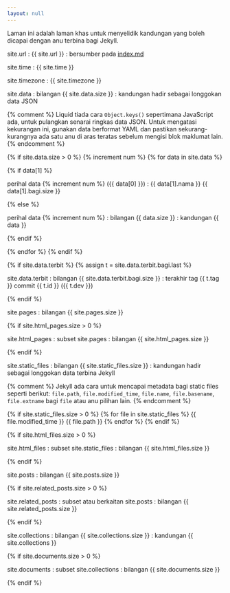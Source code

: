 ```yaml
---
layout: null
---
```


Laman ini adalah laman khas untuk menyelidik kandungan yang
boleh dicapai dengan anu terbina bagi Jekyll.

site.url
: {{ site.url }}
: bersumber pada [index.md](index.md)

site.time
: {{ site.time }}

site.timezone
: {{ site.timezone }}

site.data
: bilangan {{ site.data.size }}
: kandungan hadir sebagai longgokan data JSON

{% comment %}
Liquid tiada cara `Object.keys()` sepertimana JavaScript
ada, untuk pulangkan senarai ringkas data JSON. Untuk
mengatasi kekurangan ini, gunakan data berformat YAML dan
pastikan sekurang-kurangnya ada satu anu di aras teratas
sebelum mengisi blok maklumat lain.
{% endcomment %}

{% if site.data.size > 0 %}
{% increment num %}
{% for data in site.data %}

  {% if data[1] %}

  perihal data {% increment num %} ({{ data[0] }})
  : {{ data[1].nama }} {{ data[1].bagi.size }}

  {% else %}

  perihal data {% increment num %}
  : bilangan {{ data.size }}
  : kandungan {{ data }}

  {% endif %}

{% endfor %}
{% endif %}

{% if site.data.terbit %}
{% assign t = site.data.terbit.bagi.last %}

site.data.terbit
: bilangan {{ site.data.terbit.bagi.size }}
: terakhir tag {{ t.tag }} commit {{ t.id }} ({{ t.dev }})

{% endif %}

site.pages
: bilangan {{ site.pages.size }}

{% if site.html_pages.size > 0 %}

site.html_pages
: subset site.pages
: bilangan {{ site.html_pages.size }}

{% endif %}

site.static_files
: bilangan {{ site.static_files.size }}
: kandungan hadir sebagai longgokan data terbina Jekyll

{% comment %}
Jekyll ada cara untuk mencapai metadata bagi static files
seperti berikut: `file.path`, `file.modified_time`,
`file.name`, `file.basename`, `file.extname` bagi `file`
atau anu pilihan lain.
{% endcomment %}

{% if site.static_files.size > 0 %}
{% for file in site.static_files %}
  {{ file.modified_time }} {{ file.path }}
{% endfor %}
{% endif %}

{% if site.html_files.size > 0 %}

site.html_files
: subset site.static_files
: bilangan {{ site.html_files.size }}

{% endif %}

site.posts
: bilangan {{ site.posts.size }}

{% if site.related_posts.size > 0 %}

site.related_posts
: subset atau berkaitan site.posts
: bilangan {{ site.related_posts.size }}

{% endif %}

site.collections
: bilangan {{ site.collections.size }}
: kandungan {{ site.collections }}

{% if site.documents.size > 0 %}

site.documents
: subset site.collections
: bilangan {{ site.documents.size }}

{% endif %}

